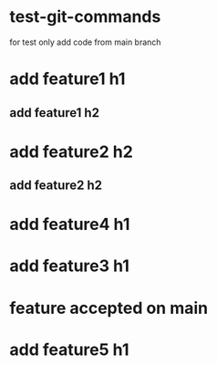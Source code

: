 # test-git-commands
for test only
add code from main branch
<h1>add feature1 h1</h1>
<h2> add feature1 h2</h2>
<h1>add feature2 h2</h1>
<h2>add feature2 h2</h2>
<h1>add feature4 h1</h1>
<h1>add feature3 h1</h1>
<h1>feature accepted on main</h1>
<h1>add feature5 h1</h1>
